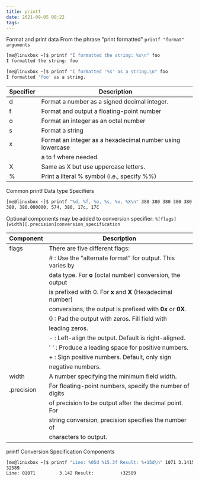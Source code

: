 ```yaml
---
title: printf
date: 2021-09-05 08:22
tags:
---
```


Format and print data From the phrase "print formatted" 
`printf "format" arguments`

``` bash
[me@linuxbox ~]$ printf "I formatted the string: %s\n" foo
I formatted the string: foo  
```

``` bash
[me@linuxbox ~]$ printf "I formatted '%s' as a string.\n" foo
I formatted 'foo' as a string.
```

| **Specifier** | **Description**                                           |
| ------------- | --------------------------------------------------------- |
| d             | Format a number as a signed decimal integer.              |
| f             | Format and output a floating-point number                 |
| o             | Format an integer as an octal number                      |
| s             | Format a string                                           |
| x             | Format an integer as a hexadecimal number using lowercase |
|               | a to f where needed.                                      |
| X             | Same as X but use uppercase letters.                      |
| %             | Print a literal % symbol (i.e., specify %%)               |

Common printf Data type Specifiers

``` bash
[me@linuxbox ~]$ printf "%d, %f, %o, %s, %x, %X\n" 380 380 380 380 380 380
380, 380.000000, 574, 380, 17c, 17C
```

Optional components may be added to conversion specifier:
`%[flags][width][.precision]conversion_specification`

| **Component** | **Description**                                              |
| ------------- | ------------------------------------------------------------ |
| flags         | There are five different flags:                              |
|               | \# : Use the "alternate format" for output. This varies by   |
|               | data type. For **o** (octal number) conversion, the output   |
|               | is prefixed with 0. For **x** and **X** (Hexadecimal number) |
|               | conversions, the output is prefixed with **0x** or **0X**.   |
|               | 0 : Pad the output with zeros. Fill field with               |
|               | leading zeros.                                               |
|               | \- : Left-align the output. Default is right-aligned.        |
|               | ' ' : Produce a leading space for positive numbers.          |
|               | \+ : Sign positive numbers. Default, only sign               |
|               | negative numbers.                                            |
| width         | A number specifying the minimum field width.                 |
| .precision    | For floating-point numbers, specify the number of digits     |
|               | of precision to be output after the decimal point. For       |
|               | string conversion, precision specifies the number of         |
|               | characters to output.                                        |

printf Conversion Specification Components

``` bash
[me@linuxbox ~]$ printf "Line: %05d %15.3f Result: %+15d\n" 1071 3.14156295 
32589
Line: 01071         3.142 Result:          +32589
```


